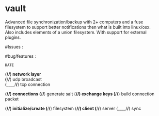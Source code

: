# vault
Advanced file synchronization/backup with 2+ computers and a fuse filesystem to support better notifications then what is built into linux/osx.   Also includes elements of a union filesystem.   With support for external plugins. 


#Issues : 
    

#bug/features : 


    DATE
(____/__/__)    network layer      
(____/__/__)        udp broadcast      
(____/__/__)        tcp connection      

(____/__/__)    connections
(____/__/__)        generate salt
(____/__/__)        exchange keys
(____/__/__)        build connection packet        

(____/__/__)    initialize/create
(____/__/__)    filesystem
(____/__/__)    client
(____/__/__)    server
(____/__/__)    sync
